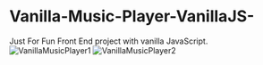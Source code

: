 # Vanilla-Music-Player-VanillaJS-
Just For Fun Front End project with vanilla JavaScript.
![VanillaMusicPlayer1](https://user-images.githubusercontent.com/63601945/111904991-2f45ff80-8a52-11eb-8cd1-defb17c35252.jpg)
![VanillaMusicPlayer2](https://user-images.githubusercontent.com/63601945/111905076-9499f080-8a52-11eb-9b05-ed575e34c61f.jpg)
